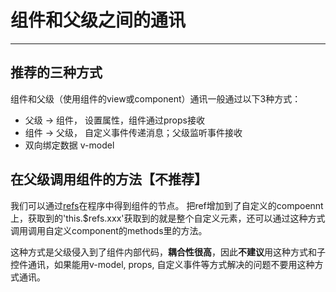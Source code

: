 # 组件和父级之间的通讯
----

## 推荐的三种方式

组件和父级（使用组件的view或component）通讯一般通过以下3种方式：

* 父级 -> 组件， 设置属性，组件通过props接收
* 组件 -> 父级， 自定义事件传递消息；父级监听事件接收
* 双向绑定数据 v-model 


## 在父级调用组件的方法【不推荐】

我们可以通过[refs](../misc/refs.md)在程序中得到组件的节点。 把ref增加到了自定义的compoennt上，获取到的'this.$refs.xxx'获取到的就是整个自定义元素，还可以通过这种方式调用调用自定义component的methods里的方法。

这种方式是父级侵入到了组件内部代码，**耦合性很高**，因此**不建议**用这种方式和子控件通讯，如果能用v-model, props, 自定义事件等方式解决的问题不要用这种方式通讯。

